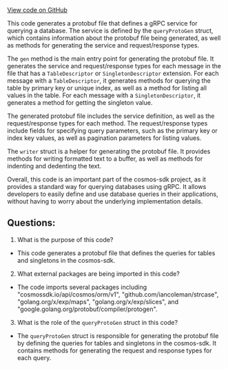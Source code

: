 [View code on GitHub](https://github.com/cosmos/cosmos-sdk/blob/main/orm/internal/codegen/query.go)

This code generates a protobuf file that defines a gRPC service for querying a database. The service is defined by the `queryProtoGen` struct, which contains information about the protobuf file being generated, as well as methods for generating the service and request/response types.

The `gen` method is the main entry point for generating the protobuf file. It generates the service and request/response types for each message in the file that has a `TableDescriptor` or `SingletonDescriptor` extension. For each message with a `TableDescriptor`, it generates methods for querying the table by primary key or unique index, as well as a method for listing all values in the table. For each message with a `SingletonDescriptor`, it generates a method for getting the singleton value.

The generated protobuf file includes the service definition, as well as the request/response types for each method. The request/response types include fields for specifying query parameters, such as the primary key or index key values, as well as pagination parameters for listing values.

The `writer` struct is a helper for generating the protobuf file. It provides methods for writing formatted text to a buffer, as well as methods for indenting and dedenting the text.

Overall, this code is an important part of the cosmos-sdk project, as it provides a standard way for querying databases using gRPC. It allows developers to easily define and use database queries in their applications, without having to worry about the underlying implementation details.
## Questions: 
 1. What is the purpose of this code?
- This code generates a protobuf file that defines the queries for tables and singletons in the cosmos-sdk.

2. What external packages are being imported in this code?
- The code imports several packages including "cosmossdk.io/api/cosmos/orm/v1", "github.com/iancoleman/strcase", "golang.org/x/exp/maps", "golang.org/x/exp/slices", and "google.golang.org/protobuf/compiler/protogen".

3. What is the role of the `queryProtoGen` struct in this code?
- The `queryProtoGen` struct is responsible for generating the protobuf file by defining the queries for tables and singletons in the cosmos-sdk. It contains methods for generating the request and response types for each query.